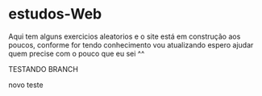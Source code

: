 # estudos-Web

Aqui tem alguns exercicios aleatorios e o site está em construção aos poucos, conforme for tendo conhecimento vou atualizando 
espero ajudar quem precise com o pouco que eu sei ^^


TESTANDO BRANCH

novo teste